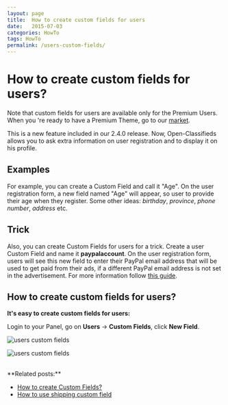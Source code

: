 ```yaml
---
layout: page
title:  How to create custom fields for users
date:   2015-07-03
categories: HowTo
tags: HowTo
permalink: /users-custom-fields/
---
```

# How to create custom fields for users?

Note that custom fields for users are available only for the Premium Users. When you 're ready to have a Premium Theme, go to our [market](http://open-classifieds.com/market/).

This is a new feature included in our 2.4.0 release. Now, Open-Classifieds allows you to ask extra information on user registration and to display it on his profile.

## Examples

For example, you can create a Custom Field and call it "Age". On the user registration form, a new field named "Age" will appear, so user to provide their age when they register. Some other ideas: _birthday_, _province_, _phone number_, _address_ etc.

## Trick

Also, you can create Custom Fields for users for a trick. Create a user Custom Field and name it **paypalaccount**. On the user registration form, users will see this new field to enter their PayPal email address that will be used to get paid from their ads, if a different PayPal email address is not set in the advertisement. For more information follow [this guide](http://docs.yclas.com/paypal-email-for-sellers/).

## How to create custom fields for users?

**It's easy to create custom fields for users:**

Login to your Panel, go on **Users** -> **Custom Fields**, click **New Field**. 

![users custom fields](http://docs.yclas.com/images/users-fields.png)

![users custom fields](http://docs.yclas.com/images/users-fields1.png)

<br>
**Related posts:**

+ [How to create Custom Fields?](http://docs.yclas.com/how-to-create-custom-fields/)
+ [How to use shipping custom field](http://docs.yclas.com/use-shipping-custom-field/)